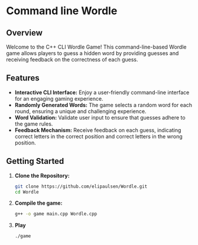 # Command line Wordle

## Overview

Welcome to the C++ CLI Wordle Game! This command-line-based Wordle game allows players to guess a hidden word by providing guesses and receiving feedback on the correctness of each guess.

## Features

- **Interactive CLI Interface:** Enjoy a user-friendly command-line interface for an engaging gaming experience.
- **Randomly Generated Words:** The game selects a random word for each round, ensuring a unique and challenging experience.
- **Word Validation:** Validate user input to ensure that guesses adhere to the game rules.
- **Feedback Mechanism:** Receive feedback on each guess, indicating correct letters in the correct position and correct letters in the wrong position.

## Getting Started

1. **Clone the Repository:**
   ```bash
   git clone https://github.com/elipaulsen/Wordle.git
   cd Wordle
   ```
2. **Compile the game:**
   ```bash
   g++ -o game main.cpp Wordle.cpp
   ```
3. **Play**
   ```bash
   ./game
   ```
